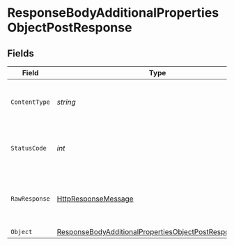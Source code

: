 # ResponseBodyAdditionalPropertiesObjectPostResponse


## Fields

| Field                                                                                                                                       | Type                                                                                                                                        | Required                                                                                                                                    | Description                                                                                                                                 |
| ------------------------------------------------------------------------------------------------------------------------------------------- | ------------------------------------------------------------------------------------------------------------------------------------------- | ------------------------------------------------------------------------------------------------------------------------------------------- | ------------------------------------------------------------------------------------------------------------------------------------------- |
| `ContentType`                                                                                                                               | *string*                                                                                                                                    | :heavy_check_mark:                                                                                                                          | HTTP response content type for this operation                                                                                               |
| `StatusCode`                                                                                                                                | *int*                                                                                                                                       | :heavy_check_mark:                                                                                                                          | HTTP response status code for this operation                                                                                                |
| `RawResponse`                                                                                                                               | [HttpResponseMessage](https://learn.microsoft.com/en-us/dotnet/api/system.net.http.httpresponsemessage?view=net-5.0)                        | :heavy_minus_sign:                                                                                                                          | Raw HTTP response; suitable for custom response parsing                                                                                     |
| `Object`                                                                                                                                    | [ResponseBodyAdditionalPropertiesObjectPostResponseBody](../../Models/Operations/ResponseBodyAdditionalPropertiesObjectPostResponseBody.md) | :heavy_minus_sign:                                                                                                                          | OK                                                                                                                                          |